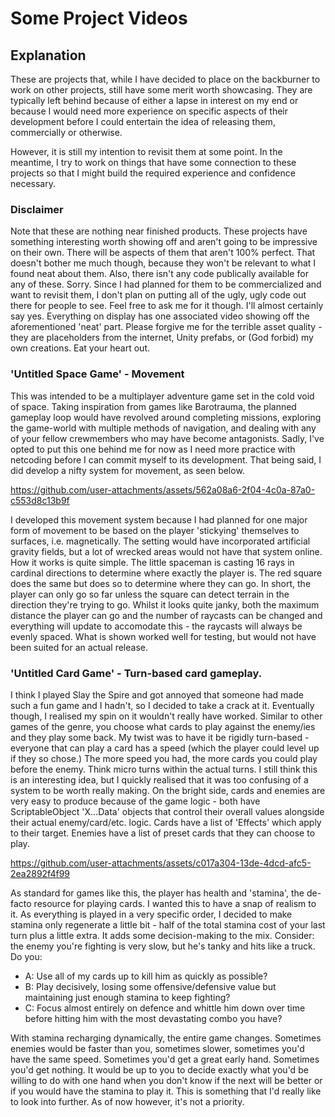 # Some Project Videos

## Explanation
These are projects that, while I have decided to place on the backburner to work on other projects, still have some merit worth showcasing. They are typically left behind because of either a lapse in interest on my end or because I would need more experience on specific aspects of their development before I could entertain the idea of releasing them, commercially or otherwise. 

However, it is still my intention to revisit them at some point. In the meantime, I try to work on things that have some connection to these projects so that I might build the required experience and confidence necessary. 

### Disclaimer
Note that these are nothing near finished products. These projects have something interesting worth showing off and aren't going to be impressive on their own. There will be aspects of them that aren't 100% perfect. That doesn't bother me much though, because they won't be relevant to what I found neat about them. Also, there isn't any code publically available for any of these. Sorry. Since I had planned for them to be commercialized and want to revisit them, I don't plan on putting all of the ugly, ugly code out there for people to see. Feel free to ask me for it though. I'll almost certainly say yes. Everything on display has one associated video showing off the aforementioned 'neat' part. Please forgive me for the terrible asset quality - they are placeholders from the internet, Unity prefabs, or (God forbid) my own creations. Eat your heart out.

### 'Untitled Space Game' - Movement
This was intended to be a multiplayer adventure game set in the cold void of space. Taking inspiration from games like Barotrauma, the planned gameplay loop would have revolved around completing missions, exploring the game-world with multiple methods of navigation, and dealing with any of your fellow crewmembers who may have become antagonists. Sadly, I've opted to put this one behind me for now as I need more practice with netcoding before I can commit myself to its development. That being said, I did develop a nifty system for movement, as seen below. 

https://github.com/user-attachments/assets/562a08a6-2f04-4c0a-87a0-c553d8c13b9f

I developed this movement system because I had planned for one major form of movement to be based on the player 'stickying' themselves to surfaces, i.e. magnetically. The setting would have incorporated artificial gravity fields, but a lot of wrecked areas would not have that system online. How it works is quite simple. The little spaceman is casting 16 rays in cardinal directions to determine where exactly the player is. The red square does the same but does so to determine where they can go. In short, the player can only go so far unless the square can detect terrain in the direction they're trying to go. Whilst it looks quite janky, both the maximum distance the player can go and the number of raycasts can be changed and everything will update to accomodate this - the raycasts will always be evenly spaced. What is shown worked well for testing, but would not have been suited for an actual release.

### 'Untitled Card Game' - Turn-based card gameplay.
I think I played Slay the Spire and got annoyed that someone had made such a fun game and I hadn't, so I decided to take a crack at it. Eventually though, I realised my spin on it wouldn't really have worked. Similar to other games of the genre, you choose what cards to play against the enemy/ies and they play some back. My twist was to have it be rigidly turn-based - everyone that can play a card has a speed (which the player could level up if they so chose.) The more speed you had, the more cards you could play before the enemy. Think micro turns within the actual turns. I still think this is an interesting idea, but I quickly realised that it was too confusing of a system to be worth really making. On the bright side, cards and enemies are very easy to produce because of the game logic - both have ScriptableObject 'X...Data' objects that control their overall values alongside their actual enemy/card/etc. logic. Cards have a list of 'Effects' which apply to their target. Enemies have a list of preset cards that they can choose to play. 

https://github.com/user-attachments/assets/c017a304-13de-4dcd-afc5-2ea2892f4f99

As standard for games like this, the player has health and 'stamina', the de-facto resource for playing cards. I wanted this to have a snap of realism to it. As everything is played in a very specific order, I decided to make stamina only regenerate a little bit - half of the total stamina cost of your last turn plus a little extra. It adds some decision-making to the mix. Consider: the enemy you're fighting is very slow, but he's tanky and hits like a truck. Do you:
- A: Use all of my cards up to kill him as quickly as possible?
- B: Play decisively, losing some offensive/defensive value but maintaining just enough stamina to keep fighting?
- C: Focus almost entirely on defence and whittle him down over time before hitting him with the most devastating combo you have?

With stamina recharging dynamically, the entire game changes. Sometimes enemies would be faster than you, sometimes slower, sometimes you'd have the same speed. Sometimes you'd get a great early hand. Sometimes you'd get nothing. It would be up to you to decide exactly what you'd be willing to do with one hand when you don't know if the next will be better or if you would have the stamina to play it. This is something that I'd really like to look into further. As of now however, it's not a priority.

